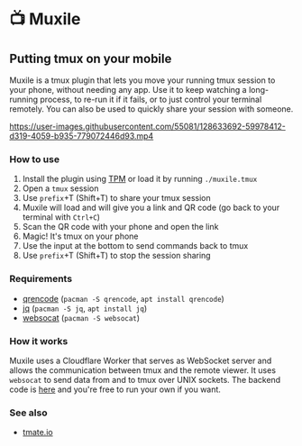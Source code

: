 # 📺 Muxile

## Putting tmux on your mobile

Muxile is a tmux plugin that lets you move your running tmux session to your phone, without needing any app. Use it to keep watching a long-running process, to re-run it if it fails, or to just control your terminal remotely. You can also be used to quickly share your session with someone.

https://user-images.githubusercontent.com/55081/128633692-59978412-d319-4059-b935-779072446d93.mp4

### How to use

1. Install the plugin using [TPM](https://github.com/tmux-plugins/tpm) or load it by running `./muxile.tmux`
1. Open a `tmux` session
1. Use `prefix`+T (Shift+T) to share your tmux session
1. Muxile will load and will give you a link and QR code (go back to your terminal with `Ctrl+C`)
1. Scan the QR code with your phone and open the link
1. Magic! It's tmux on your phone
1. Use the input at the bottom to send commands back to tmux
1. Use `prefix`+T (Shift+T) to stop the session sharing

### Requirements

-   [qrencode](https://fukuchi.org/works/qrencode/) (`pacman -S qrencode`, `apt install qrencode`)
-   [jq](https://github.com/stedolan/jq) (`pacman -S jq`, `apt install jq`)
-   [websocat](https://github.com/vi/websocat/) (`pacman -S websocat`)

### How it works

Muxile uses a Cloudflare Worker that serves as WebSocket server and allows the communication between tmux and the remote viewer. It uses `websocat` to send data from and to tmux over UNIX sockets. The backend code is [here](https://github.com/bjesus/muxile-worker) and you're free to run your own if you want.

### See also

-   [tmate.io](https://tmate.io)
